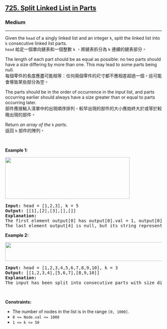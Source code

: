 <h2><a href="https://leetcode.com/problems/split-linked-list-in-parts/">725. Split Linked List in Parts</a></h2><h3>Medium</h3><hr><div><p data-immersive-translate-effect="1" data-immersive_translate_walked="49683510-d1e9-4f12-ac89-b6425f0e03b4">Given the <code data-immersive-translate-effect="1" data-immersive_translate_walked="49683510-d1e9-4f12-ac89-b6425f0e03b4">head</code> of a singly linked list and an integer <code data-immersive-translate-effect="1" data-immersive_translate_walked="49683510-d1e9-4f12-ac89-b6425f0e03b4">k</code>, split the linked list into <code data-immersive-translate-effect="1" data-immersive_translate_walked="49683510-d1e9-4f12-ac89-b6425f0e03b4">k</code> consecutive linked list parts.<font class="notranslate immersive-translate-target-wrapper" lang="zh-TW" data-immersive-translate-translation-element-mark="1"><br><font class="notranslate immersive-translate-target-translation-theme-none immersive-translate-target-translation-block-wrapper-theme-none immersive-translate-target-translation-block-wrapper" data-immersive-translate-translation-element-mark="1"><font class="notranslate immersive-translate-target-inner immersive-translate-target-translation-theme-none-inner" data-immersive-translate-translation-element-mark="1"> <code data-immersive-translate-effect="1" data-immersive_translate_walked="49683510-d1e9-4f12-ac89-b6425f0e03b4">head</code> 給定一個單向鏈表和一個整數 <code data-immersive-translate-effect="1" data-immersive_translate_walked="49683510-d1e9-4f12-ac89-b6425f0e03b4">k</code> ，將鏈表拆分為 <code data-immersive-translate-effect="1" data-immersive_translate_walked="49683510-d1e9-4f12-ac89-b6425f0e03b4">k</code> 連續的鏈表部分。</font></font></font></p>

<p data-immersive-translate-effect="1" data-immersive_translate_walked="49683510-d1e9-4f12-ac89-b6425f0e03b4">The length of each part should be as equal as possible: no two parts should have a size differing by more than one. This may lead to some parts being null.<font class="notranslate immersive-translate-target-wrapper" lang="zh-TW" data-immersive-translate-translation-element-mark="1"><br><font class="notranslate immersive-translate-target-translation-theme-none immersive-translate-target-translation-block-wrapper-theme-none immersive-translate-target-translation-block-wrapper" data-immersive-translate-translation-element-mark="1"><font class="notranslate immersive-translate-target-inner immersive-translate-target-translation-theme-none-inner" data-immersive-translate-translation-element-mark="1">每個零件的長度應盡可能相等：任何兩個零件的尺寸都不應相差超過一個。這可能會導致某些部分為空。</font></font></font></p>

<p data-immersive-translate-effect="1" data-immersive_translate_walked="49683510-d1e9-4f12-ac89-b6425f0e03b4">The parts should be in the order of occurrence in the input list, and parts occurring earlier should always have a size greater than or equal to parts occurring later.<font class="notranslate immersive-translate-target-wrapper" lang="zh-TW" data-immersive-translate-translation-element-mark="1"><br><font class="notranslate immersive-translate-target-translation-theme-none immersive-translate-target-translation-block-wrapper-theme-none immersive-translate-target-translation-block-wrapper" data-immersive-translate-translation-element-mark="1"><font class="notranslate immersive-translate-target-inner immersive-translate-target-translation-theme-none-inner" data-immersive-translate-translation-element-mark="1">部件應按輸入清單中的出現順序排列，較早出現的部件的大小應始終大於或等於較晚出現的部件。</font></font></font></p>

<p data-immersive-translate-effect="1" data-immersive_translate_walked="49683510-d1e9-4f12-ac89-b6425f0e03b4">Return <em data-immersive-translate-effect="1" data-immersive_translate_walked="49683510-d1e9-4f12-ac89-b6425f0e03b4">an array of the </em><code data-immersive-translate-effect="1" data-immersive_translate_walked="49683510-d1e9-4f12-ac89-b6425f0e03b4">k</code><em data-immersive-translate-effect="1" data-immersive_translate_walked="49683510-d1e9-4f12-ac89-b6425f0e03b4"> parts</em>.<font class="notranslate immersive-translate-target-wrapper" lang="zh-TW" data-immersive-translate-translation-element-mark="1"><br><font class="notranslate immersive-translate-target-translation-theme-none immersive-translate-target-translation-block-wrapper-theme-none immersive-translate-target-translation-block-wrapper" data-immersive-translate-translation-element-mark="1"><font class="notranslate immersive-translate-target-inner immersive-translate-target-translation-theme-none-inner" data-immersive-translate-translation-element-mark="1">返回 <code data-immersive-translate-effect="1" data-immersive_translate_walked="49683510-d1e9-4f12-ac89-b6425f0e03b4">k</code> 部件的陣列。</font></font></font></p>

<p>&nbsp;</p>
<p><strong class="example">Example 1:</strong></p>
<img alt="" src="https://assets.leetcode.com/uploads/2021/06/13/split1-lc.jpg" style="width: 400px; height: 134px;">
<pre><strong>Input:</strong> head = [1,2,3], k = 5
<strong>Output:</strong> [[1],[2],[3],[],[]]
<strong>Explanation:</strong>
The first element output[0] has output[0].val = 1, output[0].next = null.
The last element output[4] is null, but its string representation as a ListNode is [].
</pre>

<p><strong class="example">Example 2:</strong></p>
<img alt="" src="https://assets.leetcode.com/uploads/2021/06/13/split2-lc.jpg" style="width: 600px; height: 60px;">
<pre><strong>Input:</strong> head = [1,2,3,4,5,6,7,8,9,10], k = 3
<strong>Output:</strong> [[1,2,3,4],[5,6,7],[8,9,10]]
<strong>Explanation:</strong>
The input has been split into consecutive parts with size difference at most 1, and earlier parts are a larger size than the later parts.
</pre>

<p>&nbsp;</p>
<p><strong>Constraints:</strong></p>

<ul>
	<li>The number of nodes in the list is in the range <code>[0, 1000]</code>.</li>
	<li><code>0 &lt;= Node.val &lt;= 1000</code></li>
	<li><code>1 &lt;= k &lt;= 50</code></li>
</ul>
</div>
